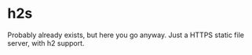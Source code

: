 h2s
===

Probably already exists, but here you go anyway. Just a HTTPS static file
server, with h2 support.
